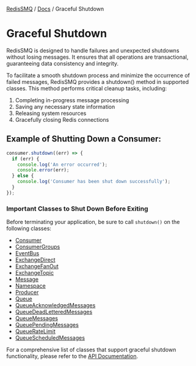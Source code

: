 [RedisSMQ](../README.md) / [Docs](README.md) / Graceful Shutdown

# Graceful Shutdown

RedisSMQ is designed to handle failures and unexpected shutdowns without losing messages. It ensures that all
operations are transactional, guaranteeing data consistency and integrity.

To facilitate a smooth shutdown process and minimize the occurrence of failed messages, RedisSMQ provides a
shutdown() method in supported classes. This method performs critical cleanup tasks, including:

1. Completing in-progress message processing
2. Saving any necessary state information
3. Releasing system resources
4. Gracefully closing Redis connections

## Example of Shutting Down a Consumer:

```javascript
consumer.shutdown((err) => {
  if (err) {
    console.log('An error occurred');
    console.error(err);
  } else {
    console.log('Consumer has been shut down successfully');
  }
});
```

### Important Classes to Shut Down Before Exiting

Before terminating your application, be sure to call `shutdown()` on the following classes:

- [Consumer](api/classes/Consumer.md)
- [ConsumerGroups](api/classes/ConsumerGroups.md)
- [EventBus](api/classes/EventBus.md)
- [ExchangeDirect](api/classes/ExchangeDirect.md)
- [ExchangeFanOut](api/classes/ExchangeFanOut.md)
- [ExchangeTopic](api/classes/ExchangeTopic.md)
- [Message](api/classes/Message.md)
- [Namespace](api/classes/Namespace.md)
- [Producer](api/classes/Producer.md)
- [Queue](api/classes/Queue.md)
- [QueueAcknowledgedMessages](api/classes/QueueAcknowledgedMessages.md)
- [QueueDeadLetteredMessages](api/classes/QueueDeadLetteredMessages.md)
- [QueueMessages](api/classes/QueueMessages.md)
- [QueuePendingMessages](api/classes/QueuePendingMessages.md)
- [QueueRateLimit](api/classes/QueueRateLimit.md)
- [QueueScheduledMessages](api/classes/QueueScheduledMessages.md)

For a comprehensive list of classes that support graceful shutdown functionality, please refer to the
[API Documentation](api/README.md).
